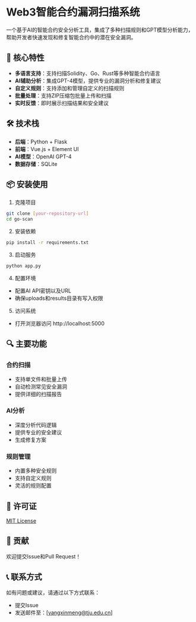 # Web3智能合约漏洞扫描系统

一个基于AI的智能合约安全分析工具，集成了多种扫描规则和GPT模型分析能力，帮助开发者快速发现和修复智能合约中的潜在安全漏洞。

## 🌟 核心特性

- **多语言支持**：支持扫描Solidity、Go、Rust等多种智能合约语言
- **AI辅助分析**：集成GPT-4模型，提供专业的漏洞分析和修复建议
- **自定义规则**：支持添加和管理自定义的扫描规则
- **批量处理**：支持ZIP压缩包批量上传和扫描
- **实时反馈**：即时展示扫描结果和安全建议

## 🛠️ 技术栈

- **后端**：Python + Flask
- **前端**：Vue.js + Element UI
- **AI模型**：OpenAI GPT-4
- **数据存储**：SQLite

## 📦 安装使用

1. 克隆项目
```bash
git clone [your-repository-url]
cd go-scan
```

2. 安装依赖
```bash
pip install -r requirements.txt
```

3. 启动服务
```bash
python app.py
```
4. 配置环境
- 配置AI API密钥以及URL
- 确保uploads和results目录有写入权限

5. 访问系统
- 打开浏览器访问 http://localhost:5000

## 🔍 主要功能

### 合约扫描
- 支持单文件和批量上传
- 自动检测常见安全漏洞
- 提供详细的扫描报告

### AI分析
- 深度分析代码逻辑
- 提供专业的安全建议
- 生成修复方案

### 规则管理
- 内置多种安全规则
- 支持自定义规则
- 灵活的规则配置

## 📄 许可证

[MIT License](LICENSE)

## 🤝 贡献

欢迎提交Issue和Pull Request！

## 📞 联系方式

如有问题或建议，请通过以下方式联系：
- 提交Issue
- 发送邮件至：[yangxinmeng@tju.edu.cn]
